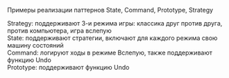 
Примеры реализации паттернов State, Command, Prototype, Strategy

Strategy:  поддерживают 3-и режима игры: классика друг против друга, против компьютера, игра вслепую <br>
State: поддерживают стратегии, включают для каждого режима свою машину состояний <br>
Command: логируют ходы в режиме Вслепую, также поддерживают функцию Undo <br>
Prototype:  поддерживают функцию Undo <br>

